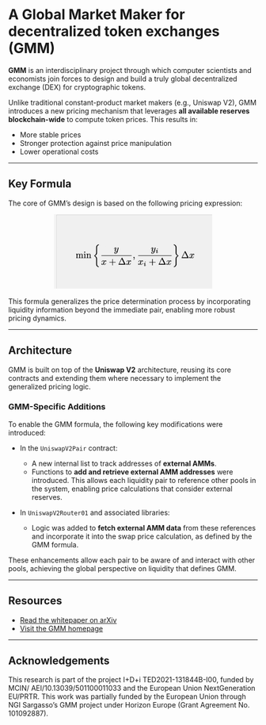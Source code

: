 # A Global Market Maker for decentralized token exchanges (GMM)

**GMM** is an interdisciplinary project through which computer scientists and economists join forces to design and build a truly global decentralized exchange (DEX) for cryptographic tokens.

Unlike traditional constant-product market makers (e.g., Uniswap V2), GMM introduces a new pricing mechanism that leverages **all available reserves blockchain-wide** to compute token prices. This results in:

- More stable prices  
- Stronger protection against price manipulation  
- Lower operational costs

---

## Key Formula

The core of GMM’s design is based on the following pricing expression:

<p align="center">
  <img src="./assets/gmm_formula.png" alt="GMM Formula" width="320"/>
</p>

This formula generalizes the price determination process by incorporating liquidity information beyond the immediate pair, enabling more robust pricing dynamics.

---

## Architecture

GMM is built on top of the **Uniswap V2** architecture, reusing its core contracts and extending them where necessary to implement the generalized pricing logic.

### GMM-Specific Additions

To enable the GMM formula, the following key modifications were introduced:

- In the `UniswapV2Pair` contract:
  - A new internal list to track addresses of **external AMMs**.
  - Functions to **add and retrieve external AMM addresses** were introduced. This allows each liquidity pair to reference other pools in the system, enabling price calculations that consider external reserves.

- In `UniswapV2Router01` and associated libraries:
  - Logic was added to **fetch external AMM data** from these references and incorporate it into the swap price calculation, as defined by the GMM formula.

These enhancements allow each pair to be aware of and interact with other pools, achieving the global perspective on liquidity that defines GMM.

---

## Resources

- [Read the whitepaper on arXiv](https://arxiv.org/abs/2503.09765)
- [Visit the GMM homepage](https://gmm.uc3m.es/)

---

## Acknowledgements

This research is part of the project I+D+i TED2021-131844B-I00, funded by MCIN/ AEI/10.13039/501100011033 and the European Union NextGeneration EU/PRTR.
This work was partially funded by the European Union through NGI Sargasso’s GMM project under Horizon Europe (Grant Agreement No. 101092887).

